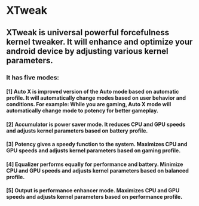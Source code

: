 # XTweak

## XTweak is universal powerful forcefulness kernel tweaker. It will enhance and optimize your android device by adjusting various kernel parameters.

### It has five modes:

#### [1] Auto X is improved version of the Auto mode based on automatic profile. It will automatically change modes based on user behavior and conditions. For example: While you are gaming, Auto X mode will automatically change mode to potency for better gameplay.
#### [2] Accumulator is power saver mode. It reduces CPU and GPU speeds and adjusts kernel parameters based on battery profile.
#### [3] Potency gives a speedy function to the system. Maximizes CPU and GPU speeds and adjusts kernel parameters based on gaming profile.
#### [4] Equalizer performs equally for performance and battery. Minimize CPU and GPU speeds and adjusts kernel parameters based on balanced profile.
#### [5] Output is performance enhancer mode. Maximizes CPU and GPU speeds and adjusts kernel parameters based on performance profile.
